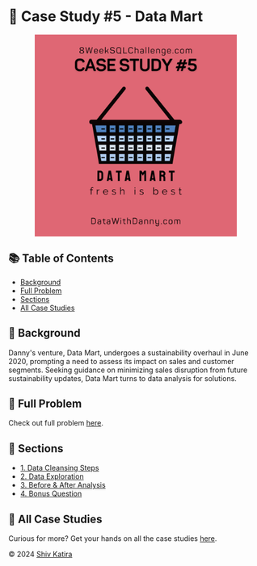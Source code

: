 # 🛒 Case Study #5 - Data Mart
<p align="center">
<img src="../img/5.png" align="center" width="400" height="400" >

## 📚 Table of Contents
* [Background](#-background)
* [Full Problem](#-full-problem)
* [Sections](#-sections)
* [All Case Studies](#-all-case-studies)

## 📌 Background

Danny's venture, Data Mart, undergoes a sustainability overhaul in June 2020, prompting a need to assess its impact on sales and customer segments. Seeking guidance on minimizing sales disruption from future sustainability updates, Data Mart turns to data analysis for solutions.

## 🧩 Full Problem

Check out full problem [here](https://8weeksqlchallenge.com/case-study-5/).

## 📁 Sections

- [1. Data Cleansing Steps](1.%20Data%20Cleansing%20Steps/README.md)
- [2. Data Exploration](2.%20Data%20Exploration/README.md)
- [3. Before & After Analysis](3.%20Before%20&%20After%20Analysis/README.md)
- [4. Bonus Question](4.%20Bonus%20Question/README.md)

## 🏡 All Case Studies

Curious for more? Get your hands on all the case studies [here](../README.md).

© 2024 [Shiv Katira](https://github.com/shivkatira)